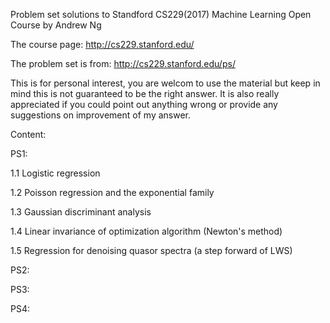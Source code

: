 Problem set solutions to Standford CS229(2017) Machine Learning Open Course by Andrew Ng

The course page: http://cs229.stanford.edu/

The problem set is from: http://cs229.stanford.edu/ps/

This is for personal interest, you are welcom to use the material but keep in mind this is not guaranteed to be the right answer. It is also really appreciated if you could point out anything wrong or provide any suggestions on improvement of my answer.

Content: 

PS1:

1.1 Logistic regression

1.2 Poisson regression and the exponential family

1.3 Gaussian discriminant analysis

1.4 Linear invariance of optimization algorithm (Newton's method)

1.5 Regression for denoising quasor spectra (a step forward of LWS)



PS2:

PS3:

PS4: